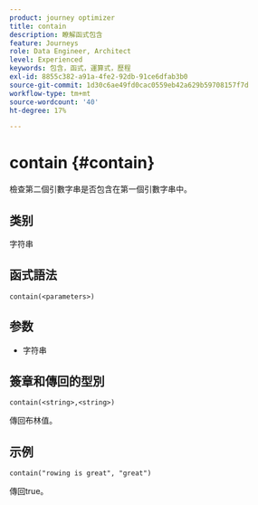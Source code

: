 ```yaml
---
product: journey optimizer
title: contain
description: 瞭解函式包含
feature: Journeys
role: Data Engineer, Architect
level: Experienced
keywords: 包含，函式，運算式，歷程
exl-id: 8855c382-a91a-4fe2-92db-91ce6dfab3b0
source-git-commit: 1d30c6ae49fd0cac0559eb42a629b59708157f7d
workflow-type: tm+mt
source-wordcount: '40'
ht-degree: 17%

---
```


# contain {#contain}

檢查第二個引數字串是否包含在第一個引數字串中。

## 类别

字符串

## 函式語法

`contain(<parameters>)`

## 参数

* 字符串

## 簽章和傳回的型別

`contain(<string>,<string>)`

傳回布林值。

## 示例

`contain("rowing is great", "great")`

傳回true。
